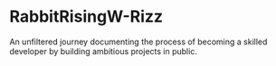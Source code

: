 # RabbitRisingW-Rizz
An unfiltered journey documenting the process of becoming a skilled developer by building ambitious projects in public.
